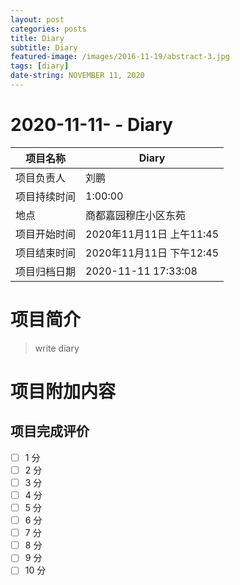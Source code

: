 ```yaml
---
layout: post
categories: posts
title: Diary
subtitle: Diary
featured-image: /images/2016-11-19/abstract-3.jpg
tags: [diary]
date-string: NOVEMBER 11, 2020
---
```


#  2020-11-11- - Diary


| 项目名称     |    Diary      |
| ------------ | ----------------------- |
| 项目负责人   | 刘鹏                    |
| 项目持续时间 | 1:00:00                 |
| 地点         | 商都嘉园穆庄小区东苑    |
| 项目开始时间 | 2020年11月11日 上午11:45 |
| 项目结束时间 | 2020年11月11日 下午12:45 |
| 项目归档日期 | 2020-11-11 17:33:08  |

# 项目简介
> write diary  


# 项目附加内容





## 项目完成评价

- [ ]  1 分
- [ ]  2 分
- [ ]  3 分
- [ ]  4 分
- [ ]  5 分
- [ ]  6 分
- [ ]  7 分
- [ ]  8 分
- [ ]  9 分
- [ ]  10 分